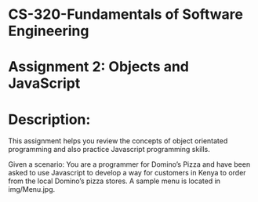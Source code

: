 # CS-320-Fundamentals of Software Engineering
# Assignment 2: Objects and JavaScript
# Description:
This assignment helps you review the concepts of object orientated programming and also practice Javascript programming skills.

Given a scenario: You are a programmer for Domino’s Pizza and have been asked to use Javascript to develop a way for customers in Kenya to order from the local Domino’s pizza stores. A sample menu is located in img/Menu.jpg.
